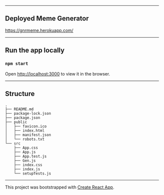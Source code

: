 ---------------------------------------------------------------------------------------------------
## Deployed Meme Generator

https://gnrmeme.herokuapp.com/

---------------------------------------------------------------------------------------------------
## Run the app locally

### `npm start`
Open [http://localhost:3000](http://localhost:3000) to view it in the browser.

---------------------------------------------------------------------------------------------------
## Structure

```
.
├── README.md
├── package-lock.json
├── package.json
├── public
│   ├── favicon.ico
│   ├── index.html
│   ├── manifest.json
│   └── robots.txt
└── src
    ├── App.css
    ├── App.js
    ├── App.test.js
    ├── Gen.js
    ├── index.css
    ├── index.js
    └── setupTests.js
```
---------------------------------------------------------------------------------------------------
This project was bootstrapped with [Create React App](https://github.com/facebook/create-react-app).
